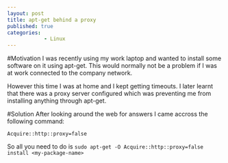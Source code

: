 ```yaml
---
layout: post
title: apt-get behind a proxy
published: true
categories: 
            - Linux
---
```


#Motivation
I was recently using my work laptop and wanted to install some software on it using apt-get. This would normally not be a problem if I was at work connected to the company network.

However this time I was at home and I kept getting timeouts. I later learnt that there was a proxy server configured which was preventing me from installing anything through apt-get.

#Solution
After looking around the web for answers I came accross the following command:

`Acquire::http::proxy=false`

So all you need to do is `sudo apt-get -O Acquire::http::proxy=false install <my-package-name>`

